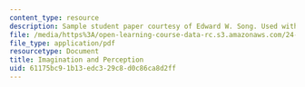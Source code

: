 ```yaml
---
content_type: resource
description: Sample student paper courtesy of Edward W. Song. Used with permission.
file: /media/https%3A/open-learning-course-data-rc.s3.amazonaws.com/24-209-philosophy-in-film-and-other-media-spring-2004/61175bc91b13edc329c8d0c86ca8d2ff_imagination.pdf
file_type: application/pdf
resourcetype: Document
title: Imagination and Perception
uid: 61175bc9-1b13-edc3-29c8-d0c86ca8d2ff
---
```


